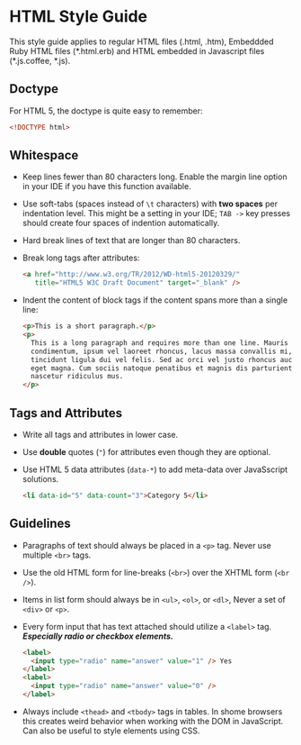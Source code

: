 HTML Style Guide
================

This style guide applies to regular HTML files (.html, .htm), Embeddded Ruby HTML files (\*.html.erb) and HTML embedded in Javascript files (\*.js.coffee, \*.js).

Doctype
-------
For HTML 5, the doctype is quite easy to remember:

```html
<!DOCTYPE html>
```

Whitespace
----------

* Keep lines fewer than 80 characters long. Enable the margin line option in your IDE if you have this function available.
* Use soft-tabs (spaces instead of `\t` characters) with **two spaces** per indentation level. This might be a setting in your IDE; `TAB ->` key presses should create four spaces  of indention automatically.
* Hard break lines of text that are longer than 80 characters.
* Break long tags after attributes:

    ```html
    <a href="http://www.w3.org/TR/2012/WD-html5-20120329/"
       title="HTML5 W3C Draft Document" target="_blank" />
    ```
* Indent the content of block tags if the content spans more than a single line:

    ```html
    <p>This is a short paragraph.</p>
    <p>
      This is a long paragraph and requires more than one line. Mauris
	  condimentum, ipsum vel laoreet rhoncus, lacus massa convallis mi, et
	  tincidunt ligula dui vel felis. Sed ac orci vel justo rhoncus auctor ut
	  eget magna. Cum sociis natoque penatibus et magnis dis parturient montes,
	  nascetur ridiculus mus.
    </p>
    ```

Tags and Attributes
-------------------
* Write all tags and attributes in lower case.
* Use **double** quotes (`"`) for attributes even though they are optional.
* Use HTML 5 data attributes (`data-*`) to add meta-data over JavaSscript solutions.

    ```html
    <li data-id="5" data-count="3">Category 5</li>
    ```

Guidelines
----------
* Paragraphs of text should always be placed in a `<p>` tag. Never use multiple `<br>` tags.
* Use the old HTML form for line-breaks (`<br>`) over the XHTML form (`<br />`).
* Items in list form should always be in `<ul>`, `<ol>`, or `<dl>`, Never a set of `<div>` or `<p>`.
* Every form input that has text attached should utilize a `<label>` tag. ***Especially radio or checkbox elements.***

    ```html
    <label>
      <input type="radio" name="answer" value="1" /> Yes
    </label>
    <label>
      <input type="radio" name="answer" value="0" /> 
    </label>
    ```   

* Always include `<thead>` and `<tbody>` tags in tables. In shome browsers this creates weird behavior
  when working with the DOM in JavaScript. Can also be useful to style elements using CSS.